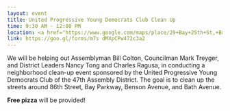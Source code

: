 ```yaml
---
layout: event
title: United Progressive Young Democrats Club Clean Up
time: 9:30 AM - 12:00 PM
location: <a href="https://www.google.com/maps/place/29+Bay+25th+St,+Brooklyn,+NY+11214/@40.6033581,-74.0001387,17z/data=!3m1!4b1!4m5!3m4!1s0x89c2450928e9581d:0xc8e83ec12270293c!8m2!3d40.603354!4d-73.99795">29 Bay 25th Street</a>, Brooklyn
link: https://goo.gl/forms/m7s dMXpCPw472c3a2 
---
```

We will be helping out Assemblyman Bill Colton, Councilman Mark Treyger, and District Leaders Nancy Tong and Charles Ragusa, in conducting a neighborhood clean-up event sponsored by the United Progressive Young Democrats Club of the 47th Assembly District. The goal is to clean up the streets around 86th Street, Bay Parkway, Benson Avenue, and Bath Avenue. 

<b>Free pizza</b> will be provided!
